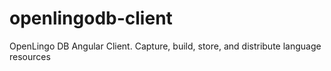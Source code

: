 # openlingodb-client
OpenLingo DB Angular Client. Capture, build, store, and distribute language resources
